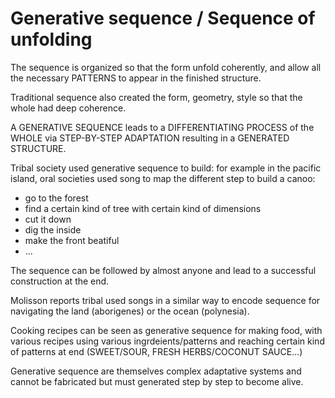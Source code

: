 # Generative sequence / Sequence of unfolding

The sequence is organized so that the form unfold coherently, and allow all the necessary PATTERNS to appear in the finished structure.

Traditional sequence also created the form, geometry, style so that the whole had deep coherence.

A GENERATIVE SEQUENCE leads to a DIFFERENTIATING PROCESS of the WHOLE via STEP-BY-STEP ADAPTATION resulting in a GENERATED STRUCTURE.

Tribal society used generative sequence to build: for example in the pacific island, oral societies used song to map the different step to build a canoo:
- go to the forest
- find a certain kind of tree with certain kind of dimensions
- cut it down
- dig the inside
- make the front beatiful
- ...

The sequence can be followed by almost anyone and lead to a successful construction at the end.

Molisson reports tribal used songs in a similar way to encode sequence for navigating the land (aborigenes) or the ocean (polynesia).

Cooking recipes can be seen as generative sequence for making food, with various recipes using various ingrdeients/patterns and reaching certain kind of patterns at end (SWEET/SOUR, FRESH HERBS/COCONUT SAUCE...)

Generative sequence are themselves complex adaptative systems and cannot be fabricated but must generated step by step to become alive.
